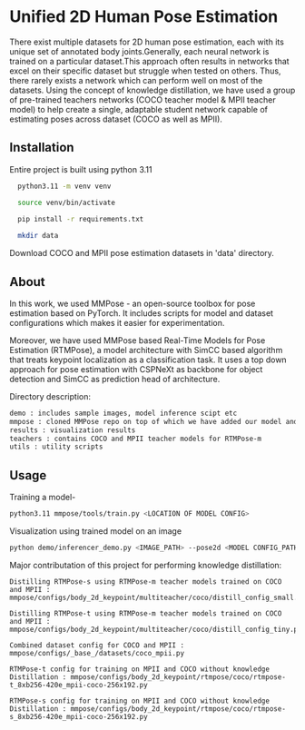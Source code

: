 # Unified 2D Human Pose Estimation

There exist multiple datasets for 2D human pose estimation, each with its unique set of annotated body joints.Generally, each neural network is trained on a particular dataset.This approach often results in networks that excel on their specific dataset but struggle when tested on others. Thus, there rarely exists a network which can perform well on most of the datasets. Using the concept of knowledge distillation, we have used a group of pre-trained teachers networks (COCO teacher model & MPII teacher model) to help create a single, adaptable student network capable of estimating poses across dataset (COCO as well as MPII).
## Installation

Entire project is built using python 3.11

```bash
  python3.11 -m venv venv

  source venv/bin/activate

  pip install -r requirements.txt
  
  mkdir data
```
Download COCO and MPII pose estimation datasets in 'data' directory.
    
## About

In this work, we used MMPose - an open-source toolbox for pose estimation based on PyTorch. It includes scripts for model and dataset configurations which makes it easier for experimentation.

Moreover, we have used MMPose based Real-Time Models for Pose Estimation (RTMPose), a model architecture with SimCC based algorithm that treats keypoint localization as a classification task. It uses a top down approach for pose estimation with CSPNeXt as backbone for object detection and SimCC as prediction head of architecture.

Directory description:
```bash
demo : includes sample images, model inference scipt etc
mmpose : cloned MMPose repo on top of which we have added our model and dataset configuration
results : visualization results
teachers : contains COCO and MPII teacher models for RTMPose-m
utils : utility scripts
```




## Usage

Training a model-
```bash
python3.11 mmpose/tools/train.py <LOCATION OF MODEL CONFIG>
```
Visualization using trained model on an image
```bash
python demo/inferencer_demo.py <IMAGE_PATH> --pose2d <MODEL CONFIG_PATH> --pose2d-weights <MODEL CHECKPOINT> --vis-out-dir <O/P DIR> --radius 4 --thickness 2
```
Major contributation of this project for performing knowledge distillation:
```
Distilling RTMPose-s using RTMPose-m teacher models trained on COCO and MPII : mmpose/configs/body_2d_keypoint/multiteacher/coco/distill_config_small.py

Distilling RTMPose-t using RTMPose-m teacher models trained on COCO and MPII : mmpose/configs/body_2d_keypoint/multiteacher/coco/distill_config_tiny.py

Combined dataset config for COCO and MPII : mmpose/configs/_base_/datasets/coco_mpii.py

RTMPose-t config for training on MPII and COCO without knowledge Distillation : mmpose/configs/body_2d_keypoint/rtmpose/coco/rtmpose-t_8xb256-420e_mpii-coco-256x192.py

RTMPose-s config for training on MPII and COCO without knowledge Distillation : mmpose/configs/body_2d_keypoint/rtmpose/coco/rtmpose-s_8xb256-420e_mpii-coco-256x192.py
```





